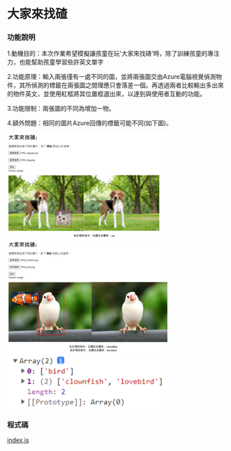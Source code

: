 # 大家來找碴
### 功能說明
1.動機目的：本次作業希望模擬讓孩童在玩'大家來找碴'時，除了訓練孩童的專注力，也能幫助孩童學習些許英文單字  

2.功能原理：輸入兩張僅有一處不同的圖，並將兩張圖交由Azure電腦視覺偵測物件，其所偵測的標籤在兩張圖之間理應只會落差一個。再透過兩者比較輸出多出來的物件英文，並使用紅框將其位置框選出來，以達到與使用者互動的功能。   

3.功能限制：兩張圖的不同為增加一物。   

4.額外問題：相同的圖片Azure回傳的標籤可能不同(如下圖)。   

<img width="373" alt="image" src="https://github.com/mlchung1231/LATrepo/blob/main/week13/Homework5/demo/demo1.png">  

<img width="373" alt="image" src="https://github.com/mlchung1231/LATrepo/blob/main/week13/Homework5/demo/demo2.png">   

<img width="373" alt="image" src="https://github.com/mlchung1231/LATrepo/blob/main/week13/Homework5/demo/demo2-1.png">   


### 程式碼
[index.js](https://github.com/mlchung1231/LATrepo/blob/main/week10/homework4(NLP)/index.js)

